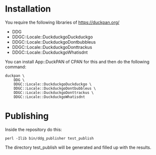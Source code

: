 # Installation

You require the following libraries of https://duckpan.org/

 - DDG
 - DDGC::Locale::DuckduckgoDuckduckgo
 - DDGC::Locale::DuckduckgoDontbubbleus
 - DDGC::Locale::DuckduckgoDonttrackus
 - DDGC::Locale::DuckduckgoWhatisdnt

You can install App::DuckPAN of CPAN for this and then do the following command:

```
duckpan \
	DDG \
	DDGC::Locale::DuckduckgoDuckduckgo \
	DDGC::Locale::DuckduckgoDontbubbleus \
	DDGC::Locale::DuckduckgoDonttrackus \
	DDGC::Locale::DuckduckgoWhatisdnt
```

# Publishing

Inside the repository do this:

```
perl -Ilib bin/ddg_publisher test_publish
```

The directory test_publish will be generated and filled up with the results.


